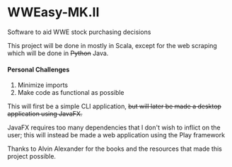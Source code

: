 # WWEasy-MK.II
Software to aid WWE stock purchasing decisions

This project will be done in mostly in Scala, except for the web scraping which will be done in ~~Python~~ Java.

#### Personal Challenges
  1. Minimize imports
  2. Make code as functional as possible

This will first be a simple CLI application, ~~but will later be made a desktop application using JavaFX.~~

JavaFX requires too many dependencies that I don't wish to inflict on the user; 
this will instead be made a web application using the Play framework

Thanks to Alvin Alexander for the books and the resources that made this project possible.
